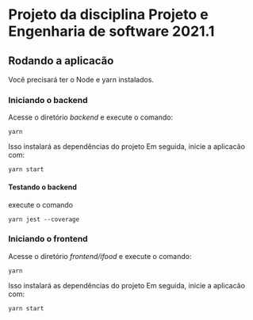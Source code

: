 # Projeto da disciplina Projeto e Engenharia de software 2021.1

## Rodando a aplicacão

Você precisará ter o Node e yarn instalados.

### Iniciando o backend

Acesse o diretório _backend_ e execute o comando:

`yarn`

Isso instalará as dependências do projeto
Em seguida, inicie a aplicacão com:

`yarn start`

#### Testando o backend

execute o comando

`yarn jest --coverage`

### Iniciando o frontend

Acesse o diretório _frontend/ifood_ e execute o comando:

`yarn`

Isso instalará as dependências do projeto
Em seguida, inicie a aplicacão com:

`yarn start`
